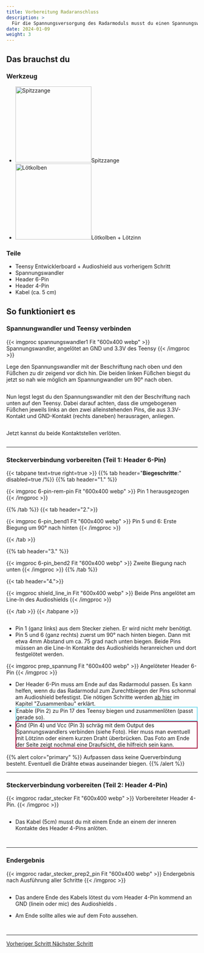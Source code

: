 ```yaml
---
title: Vorbereitung Radaranschluss
description: >
  Für die Spannungsversorgung des Radarmoduls musst du einen Spannungswandler einbauen. Außerdem musst du Anschlüsse für den Datenaustausch zwischen den Komponenten vorbereiten. 
date: 2024-01-09
weight: 3
---
```

## Das brauchst du

<div class="row">
    <div class="col-md-6">
       <h3>Werkzeug</h3>
       <ul>
       <li><img src="/icons/spitzzange.webp" alt="Spitzzange" width="200"/>Spitzzange</li>
       <li><img src="/icons/lötkolben.webp" alt="Lötkolben" width="200"/>Lötkolben + Lötzinn</li>
       </ul>
</div>
    <div class="col-md-6">
<h3>Teile</h3>
<ul>
       <li>Teensy Entwicklerboard + Audioshield aus vorherigem Schritt</li>
        <li>Spannungswandler</li>
        <li>Header 6-Pin</li>
        <li>Header 4-Pin</li>
        <li>Kabel (ca. 5 cm)</li>
       </ul> 
       </div>
</div>

## So funktioniert es 

<div class="row">

### Spannungwandler und Teensy verbinden
<div class="col-md-6">
       {{< imgproc spannungswandler1 Fit "600x400 webp" >}} Spannungswandler, angelötet an GND und 3.3V des Teensy {{< /imgproc >}}
</div>
    <div class="col-md-6" style="display: flex; flex-direction: column; justify-content: center;">

<p>Lege den Spannungswandler mit der Beschriftung nach oben und den Füßchen zu dir zeigend vor dich hin. Die beiden linken Füßchen biegst du jetzt so nah wie möglich am Spannungwandler um 90° nach oben.</p>
<p>Nun legst legst du den Spannungswandler mit den der Beschriftung nach unten auf den Teensy. Dabei darauf achten, dass die umgebogenen Füßchen jeweils links an den zwei alleinstehenden Pins, die aus 3.3V-Kontakt und GND-Kontakt (rechts daneben) herausragen, anliegen.</p>
<p>Jetzt kannst du beide Kontaktstellen verlöten.</p>  
    </div>
</div>
<hr class="my-4"> <!-- Trennlinie -->




<div class="row">

### Steckerverbindung vorbereiten (Teil 1: Header 6-Pin)
<div class="col-md-6">


{{< tabpane text=true right=true >}}
  {{% tab header="**Biegeschritte**:" disabled=true /%}}
  {{% tab header="1." %}}
  
{{< imgproc 6-pin-rem-pin Fit "600x400 webp" >}} Pin 1 herausgezogen {{< /imgproc >}}

  {{% /tab %}}
  {{< tab header="2.">}}
    
{{< imgproc 6-pin_bend1 Fit "600x400 webp" >}} Pin 5 und 6: Erste Biegung um 90° nach hinten {{< /imgproc >}}

  {{< /tab >}}

  {{% tab header="3." %}}

{{< imgproc 6-pin_bend2 Fit "600x400 webp" >}} Zweite Biegung nach unten {{< /imgproc >}}
  {{% /tab %}}

  {{< tab header="4.">}}
    
{{< imgproc shield_line_in Fit "600x400 webp" >}} Beide Pins angelötet am Line-In des Audioshields {{< /imgproc >}}

  {{< /tab >}}
{{< /tabpane >}}

</div>
    <div class="col-md-6" style="display: flex; flex-direction: column; justify-content: center;">

- Pin 1 (ganz links) aus dem Stecker ziehen. Er wird nicht mehr benötigt.
- Pin 5 und 6 (ganz rechts) zuerst um 90° nach hinten biegen. Dann mit etwa 4mm Abstand um ca. 75 grad nach unten biegen. Beide Pins müssen an die Line-In Kontakte des Audioshields heranreichen und dort festgelötet werden. 

</div>
</div>
<div class="row">
<div class="col-md-6">
       {{< imgproc prep_spannung Fit "600x400 webp" >}} Angelöteter Header 6-Pin {{< /imgproc >}}
</div>
<div class="col-md-6" style="display: flex; flex-direction: column; justify-content: center;">

<ul>
<li>Der Header 6-Pin muss am Ende auf das Radarmodul passen. Es kann helfen, wenn du das Radarmodul zum Zurechtbiegen der Pins schonmal am Audioshield befestigst. Die nötigen Schritte werden <a href="/docs/bauanleitung/zusammenbau/#radarmodul-in-rahmen-stecken">ab hier</a> im Kapitel "Zusammenbau" erklärt.
<li style="border: 2px solid #7adef1ff"> Enable (Pin 2) zu Pin 17 des Teensy biegen und zusammenlöten (passt gerade so).</li>
<li style="border: 2px solid #a6113aff"> Gnd (Pin 4) und Vcc (Pin 3) schräg mit dem Output des Spannungswandlers verbinden (siehe Foto). Hier muss man eventuell mit Lötzinn oder einem kurzen Draht überbrücken. Das Foto am Ende der Seite zeigt nochmal eine Draufsicht, die hilfreich sein kann.</li>
</ul>
{{% alert color="primary" %}}
Aufpassen dass keine Querverbindung besteht. Eventuell die Drähte etwas auseinander biegen.
{{% /alert %}}

</div>
</div>
<div class="row">

</div>
<hr class="my-4"> <!-- Trennlinie -->

<div class="row">

### Steckerverbindung vorbereiten (Teil 2: Header 4-Pin)
<div class="col-md-6">
       {{< imgproc radar_stecker Fit "600x400 webp" >}} Vorbereiteter Header 4-Pin. {{< /imgproc >}}
</div>
    <div class="col-md-6" style="display: flex; flex-direction: column; justify-content: center;">

 - Das Kabel (5cm) musst du mit einem Ende an einem der inneren Kontakte des Header 4-Pins anlöten.

     </div>
</div>
<hr class="my-4"> <!-- Trennlinie -->
<div class="row">

### Endergebnis
<div class="col-md-6">
       {{< imgproc radar_stecker_prep2_pin Fit "600x400 webp" >}} Endergebnis nach Ausführung aller Schritte {{< /imgproc >}}
</div>
    <div class="col-md-6" style="display: flex; flex-direction: column; justify-content: center;">

- Das andere Ende des Kabels lötest du vom Header 4-Pin kommend an GND (linein oder mic) des Audioshields .
- Am Ende sollte alles wie auf dem Foto aussehen. 

    </div>
</div>
<hr class="my-4"> <!-- Trennlinie -->

<div class="d-flex justify-content-between">
  <a class="btn btn-sm btn-primary me-3 mb-4" href="../vorbereitung-radaranschluss">
<i class="fas fa-arrow-alt-circle-left me-2"></i> Vorheriger Schritt 
  </a>
  <a class="btn btn-sm btn-primary mb-4" href="../../zusammenbau/">
    Nächster Schritt <i class="fas fa-arrow-alt-circle-right ms-2"></i>
  </a>
</div>